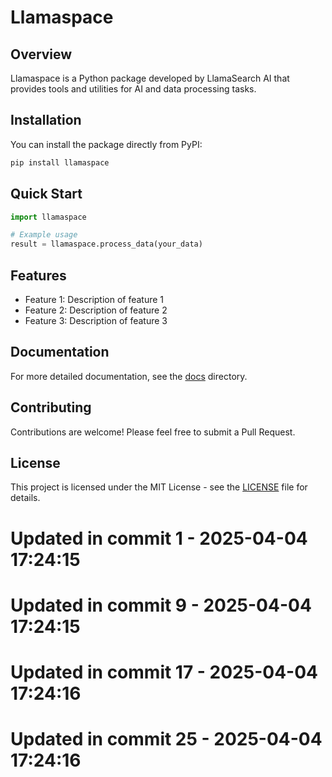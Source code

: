 # Llamaspace

## Overview

Llamaspace is a Python package developed by LlamaSearch AI that provides tools and utilities for AI and data processing tasks.

## Installation

You can install the package directly from PyPI:

```bash
pip install llamaspace
```

## Quick Start

```python
import llamaspace

# Example usage
result = llamaspace.process_data(your_data)
```

## Features

- Feature 1: Description of feature 1
- Feature 2: Description of feature 2
- Feature 3: Description of feature 3

## Documentation

For more detailed documentation, see the [docs](./docs) directory.

## Contributing

Contributions are welcome! Please feel free to submit a Pull Request.

## License

This project is licensed under the MIT License - see the [LICENSE](LICENSE) file for details.

# Updated in commit 1 - 2025-04-04 17:24:15

# Updated in commit 9 - 2025-04-04 17:24:15

# Updated in commit 17 - 2025-04-04 17:24:16

# Updated in commit 25 - 2025-04-04 17:24:16
